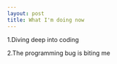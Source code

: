 ```yaml
---
layout: post
title: What I'm doing now
---
```

1.Diving deep into coding

2.The programming bug is biting me

